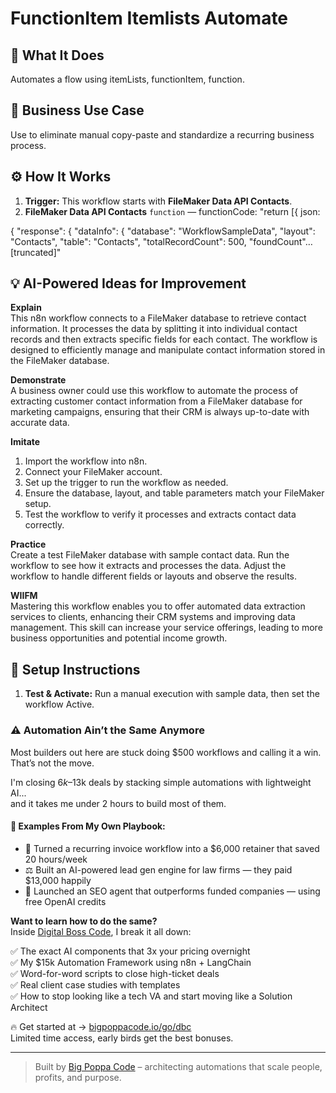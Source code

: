 # FunctionItem Itemlists Automate
  ## 🚀 What It Does
  Automates a flow using itemLists, functionItem, function.
  
  ## 💼 Business Use Case
  Use to eliminate manual copy-paste and standardize a recurring business process.
  
  ## ⚙️ How It Works
  1. **Trigger:** This workflow starts with **FileMaker Data API Contacts**.
  2. **FileMaker Data API Contacts** `function` — functionCode: "return [{ json: 

{
	"response": {
		"dataInfo": {
			"database": "WorkflowSampleData",
			"layout": "Contacts",
			"table": "Contacts",
			"totalRecordCount": 500,
			"foundCount"…[truncated]"
  
  ## 💡 AI-Powered Ideas for Improvement
  **Explain**  
This n8n workflow connects to a FileMaker database to retrieve contact information. It processes the data by splitting it into individual contact records and then extracts specific fields for each contact. The workflow is designed to efficiently manage and manipulate contact information stored in the FileMaker database.

**Demonstrate**  
A business owner could use this workflow to automate the process of extracting customer contact information from a FileMaker database for marketing campaigns, ensuring that their CRM is always up-to-date with accurate data.

**Imitate**  
1. Import the workflow into n8n.
2. Connect your FileMaker account.
3. Set up the trigger to run the workflow as needed.
4. Ensure the database, layout, and table parameters match your FileMaker setup.
5. Test the workflow to verify it processes and extracts contact data correctly.

**Practice**  
Create a test FileMaker database with sample contact data. Run the workflow to see how it extracts and processes the data. Adjust the workflow to handle different fields or layouts and observe the results.

**WIIFM**  
Mastering this workflow enables you to offer automated data extraction services to clients, enhancing their CRM systems and improving data management. This skill can increase your service offerings, leading to more business opportunities and potential income growth.
  
  ## 🔧 Setup Instructions
  1. **Test & Activate:** Run a manual execution with sample data, then set the workflow Active.
  
### ⚠️ Automation Ain’t the Same Anymore

Most builders out here are stuck doing $500 workflows and calling it a win.  
That’s not the move.  

I'm closing $6k–$13k deals by stacking simple automations with lightweight AI...  
and it takes me under 2 hours to build most of them.

#### 🧠 Examples From My Own Playbook:
- 🔁 Turned a recurring invoice workflow into a $6,000 retainer that saved 20 hours/week  
- ⚖️ Built an AI-powered lead gen engine for law firms — they paid $13,000 happily  
- 🚀 Launched an SEO agent that outperforms funded companies — using free OpenAI credits  

**Want to learn how to do the same?**  
Inside [Digital Boss Code](https://bigpoppacode.io/go/dbc), I break it all down:

✅ The exact AI components that 3x your pricing overnight  
✅ My $15k Automation Framework using n8n + LangChain  
✅ Word-for-word scripts to close high-ticket deals  
✅ Real client case studies with templates  
✅ How to stop looking like a tech VA and start moving like a Solution Architect  

🔥 Get started at → [bigpoppacode.io/go/dbc](https://bigpoppacode.io/go/dbc)  
Limited time access, early birds get the best bonuses.

---
> Built by [Big Poppa Code](https://bigpoppacode.io) – architecting automations that scale people, profits, and purpose.
  